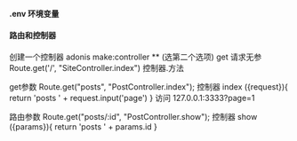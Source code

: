 #### .env 环境变量

#### 路由和控制器
创建一个控制器 adonis make:controller ** (选第二个选项)
 get 请求无参 Route.get('/', "SiteController.index") 控制器.方法

 get参数 Route.get("posts", "PostController.index"); 
 控制器
 index ({request}){
        return 'posts ' + request.input('page')
 }
 访问 127.0.0.1:3333?page=1

 路由参数 Route.get("posts/:id", "PostController.show");
 控制器
 show ({params}){
        return 'posts ' + params.id
 }